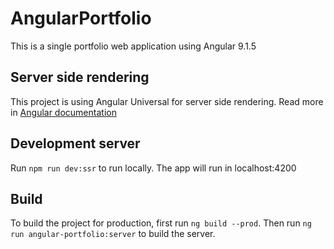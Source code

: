 # AngularPortfolio

This is a single portfolio web application using Angular 9.1.5

## Server side rendering

This project is using Angular Universal for server side rendering. Read more in [Angular documentation](https://angular.io/guide/universal)

## Development server

Run `npm run dev:ssr` to run locally. The app will run in localhost:4200

## Build

To build the project for production, first run `ng build --prod`. Then run `ng run angular-portfolio:server` to build the server.